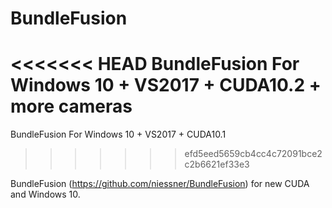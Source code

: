 # BundleFusion
<<<<<<< HEAD
BundleFusion For Windows 10 + VS2017 + CUDA10.2 + more cameras
=======
BundleFusion For Windows 10 + VS2017 + CUDA10.1 
>>>>>>> efd5eed5659cb4cc4c72091bce2c2b6621ef33e3

BundleFusion (https://github.com/niessner/BundleFusion) for new CUDA and Windows 10.
